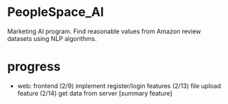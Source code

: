 # PeopleSpace_AI
Marketing AI program. Find reasonable values from Amazon review datasets using NLP algorithms.


# progress
- web: frontend
(2/9) implement register/login features
(2/13) file upload feature
(2/14) get data from server [summary feature]
